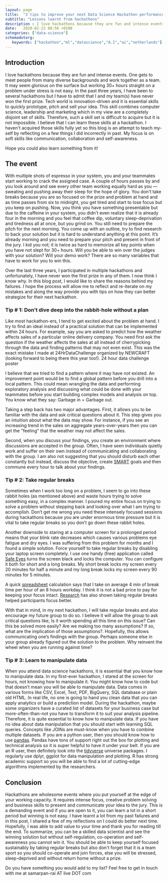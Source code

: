 ```yaml
---
layout: page
title:  "3 tips to improve your next Data Science Hackathon performance"
subtitle: "Lessons learnt from hackathons"
description : I love hackathons because they are fun and intense events but sadly I have never won one. In this blog, I share some of my reflects from the past hackathons.
date:   2020-02-22 08:56 +0100
categories: ["data-science"]
schemadotorg:
   keywords: ["hackathon","ml","datascience","A.I","ai","netherlands"]
---
```


## Introduction
I love hackathons because they are fun and intense events. One gets to meet people from many diverse backgrounds and work together as a team. It may seem glorious on the surface but working 30+ hours straight on a problem under stress is not easy. In the past three years, I have been to several hackathons but I have to admit that I and my team(s) have never won the first prize. Tech world is innovation-driven and it is essential skills to quickly prototype, pitch and sell your idea. This skill combines computer science, leadership and marketing which in my view are a completely disjoint set of skills. Therefore, such a skill set is difficult to acquire but it is not impossible. I believe that I can learn these skills at a hackathon. I haven't acquired those skills fully yet so this blog is an attempt to teach my-self by reflecting on a few things I did incorrectly in past. My focus is on soft skills like communication, collaboration and self-awareness.

Hope you could also learn something from it!

## The event
With multiple shots of espresso in your system, you and your teammates start working to crack the assigned case. A couple of hours passes by and you look around and see every other team working equally hard as you — sweating and pushing away their sleep for the hope of glory. You don't take breaks because you are so focused on the prize and problem at hand and as time passes from six to midnight, you get tired and start to lose focus but you keep on pushing. Now, you think you have something presentable but due to the caffeine in your system, you didn’t even realize that it is already four in the morning and you feel that coffee dip, voluntary sleep-deprivation and tiredness all at once, but you grind on. You still need to prepare the pitch for the next morning. You come up with an outline, try to find research to back your solution but it is hard to understand anything at this point. It’s already morning and you need to prepare your pitch and present in front of the jury. I kid you not; it is twice as hard to memorize all key points when you have not slept for 30+ hours. Will you be able to win over the judges with your solution? Will your demo work? There are so many variables that have to work for you to win this.

Over the last three years, I participated in multiple hackathons and unfortunately, I have never won the first prize in any of them. I now think I know why. In this blog post, I would like to share the reasons behind my failures. I hope the process will allow me to reflect and re-iterate on my mistakes and along the way provide you with tips on how they can better strategize for their next hackathon.

### Tip # 1: Don’t dive deep into the rabbit-hole without a plan

Like most hackathon-ers, I tend to get excited about the problem at hand. I try to find an ideal instead of a practical solution that can be implemented within 24 hours. For example, say you are asked to predict how the weather affects sales of a particular online delivery company. You need first ask the question if the weather affects the sales at all instead of cherrypicking through the data and finding patterns that may not even exist. This was the exact mistake I made at 24HrDataChallenge organized by NEWCRAFT (looking forward to being there this year too!).
24 hour data challenge poster

I believe that we tried to find a pattern where it may have not existed. An improvement point would be to find a global pattern before you drill into a local pattern. This could mean wrangling the data and performing exploratory analysis and discussing what could be done with your teammates before you start building complex models and analysis on top. You know what they say: Garbage in = Garbage out.

Taking a step back has two major advantages. First, it allows you to be familiar with the data and ask critical questions about it. This step gives you an intuition about what the data may show. For instance, if you see an increasing trend in the sales on aggregate years-over-years then you can get the "feeling" that the weather may not affect the sales.

Second, when you discuss your findings, you create an environment where discussions are accepted in the group. Often, I have seen individuals quietly work and suffer on their own instead of communicating and collaborating with the group. I am also not suggesting that you should disturb each other constantly but instead, discuss the objective, create [SMART](https://www.mindtools.com/pages/article/smart-goals.htm) goals and then commune every hour to talk about your findings.

### Tip # 2: Take regular breaks

Sometimes when I work too long on a problem, I seem to go into these rabbit holes (as mentioned above) and waste hours trying to solve something easy, in a complex manner. I poured my entire focus on trying to solve a problem without stepping back and looking over what I am trying to accomplish. Don’t get me wrong you need these intensely focused sessions during hackathons because you are under enormous time pressure but it is vital to take regular breaks so you don’t go down these rabbit holes.

Another downside to staring at a computer screen for a prolonged period means that your blink rate decreases which causes various problems eye fatigue and dry eyes. I was suffering from this problem for months and I found a simple solution. Force yourself to take regular breaks by disabling your laptop screen completely. I use one handy (free) application called [Safe Eyes](https://slgobinath.github.io/SafeEyes/) turns the screen black and locks the computer. You can configure it both for short and a long breaks. My short break locks my screen every 20 minutes for half a minute and my long break locks my screen every 90 minutes for 5 minutes.

A quick [spreadsheet](https://docs.google.com/spreadsheets/d/1WCiblcP7QC9QNSV7_fVeBIeZC7FpnHtwG3eOIRTm4vE/edit?usp=sharing) calculation says that I take on average 4 min of break time per hour of an 8 hours workday. I think it is not a bad price to pay for keeping your focus intact. [Research](https://www.sciencedirect.com/science/article/abs/pii/S0010027710002994?via%3Dihub) has also shown taking regular breaks helped participants focus better.

With that in mind, in my next hackathon, I will take regular breaks and also encourage my future group to do so. I believe it will allow the group to ask critical questions like, Is it worth spending all this time on this issue? Can this be solved more easily? Are we making too many assumptions? If so, what are the implication of those assumptions?. Hopefully, this allows communicating one’s findings with the group. Perhaps someone else in your group already figured out the solution to the problem. Why reinvent the wheel when you are running against time?

### Tip # 3: Learn to manipulate data

When you attend data science hackathons, it is essential that you know how to manipulate data. In my first-ever hackathon, I stared at the screen for hours, not knowing how to manipulate it. You might know how to code but that doesn’t mean you will be able to manipulate data. Data comes in various forms like CSV, Excel, Text, PDF, BigQuery, SQL database or plain old HTML. In real life, no one is going to hand you clean data that you can apply analytics or build a prediction model. During the hackathon, maybe some organizers have a curated list of datasets for your business case but more-often-than-not you have to transform it to suit your analysis pipeline. Therefore, it is quite essential to know how to manipulate data. If you have no idea about data manipulation that you should start with learning SQL queries. Concepts like JOINs are must-know when you have to combine multiple datasets. If you are a python user, then you should know how to use [pandas](https://pandas.pydata.org/). Pandas have tons of support right out the box for plotting and technical analysis so it is super helpful to have it under your belt. If you are an R user, then definitely look into the [tidyverse](https://www.tidyverse.org/) universe packages. I regularly use dplyr, ggplot for data manipulation and plotting. R has strong academic support so you will be able to find a lot of cutting-edge algorithms implemented by the researchers.

## Conclusion

Hackathons are wholesome events where you put yourself at the edge of your working capacity. It requires intense focus, creative problem solving and business skills to present and communicate your idea to the jury. This is a demanding event and if you are open to it, you can learn a lot in a short period but winning is not easy. I have learnt a lot from my past failures and in this post, I shared a few of my reflections on I could do better next time. Hopefully, I was able to add value to your time and thank you for reading till the end. To summarize, you can be a skilled data scientist and see the winning solution but without self-regulation, co-operation and self-awareness you cannot win it. You should be able to keep yourself focused sustainably by taking regular breaks but also don't forget that it is a team sport so you should co-operate and join forces, else you will be stressed, sleep-deprived and without return home without a prize.

Do you have something you would add to my list? Feel free to get in touch with me at samarpan-rai AT live DOT com
